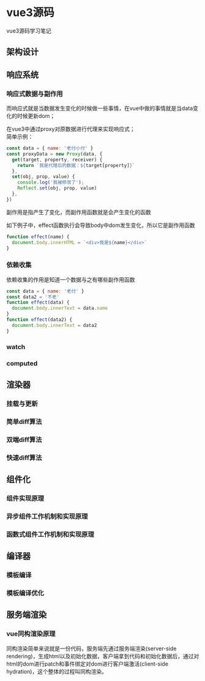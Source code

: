 # vue3源码

vue3源码学习笔记

## 架构设计

## 响应系统

### 响应式数据与副作用

而响应式就是当数据发生变化的时候做一些事情，在vue中做的事情就是当data变化的时候更新dom；

在vue3中通过proxy对原数据进行代理来实现响应式；  
简单示例：

```js
const data = { name: '老付小付' }
const proxyData = new Proxy(data, {
  get(target, property, receiver) {
    return `我是代理后的数据：${target[property]}`
  },
  set(obj, prop, value) {
    console.log('我被修改了');
    Reflect.set(obj, prop, value)
  },
})
```

副作用是指产生了变化，而副作用函数就是会产生变化的函数

如下例子中，effect函数执行会导致body中dom发生变化，所以它是副作用函数

```js
function effect(name) {
  document.body.innerHTML = `<div>我是${name}</div>`
}
```

### 依赖收集

依赖收集的作用是知道一个数据与之有哪些副作用函数

```js
const data = { name: '老付' }
const data2 = '不老'
function effect(data) {
  document.body.innerText = data.name
}
function effect(data2) {
  document.body.innerText = data2
}

```

### watch

### computed

## 渲染器

### 挂载与更新

### 简单diff算法

### 双端diff算法

### 快速diff算法

## 组件化

### 组件实现原理

### 异步组件工作机制和实现原理

### 函数式组件工作机制和实现原理

## 编译器

### 模板编译

### 模板编译优化

## 服务端渲染

### vue同构渲染原理

同构渲染简单来说就是一份代码，服务端先通过服务端渲染(server-side rendering)，生成html以及初始化数据，客户端拿到代码和初始化数据后，通过对html的dom进行patch和事件绑定对dom进行客户端激活(client-side hydration)，这个整体的过程叫同构渲染。
